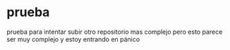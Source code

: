 # prueba
prueba para intentar subir otro repositorio mas complejo
pero esto parece ser muy complejo
y estoy entrando en pánico
